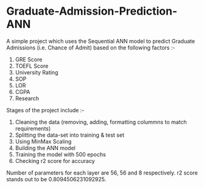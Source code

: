 # Graduate-Admission-Prediction-ANN

A simple project which uses the Sequential ANN model to predict Graduate Admissions (i.e. Chance of Admit) based on the following factors :-

1. GRE Score	
2. TOEFL Score	
3. University Rating	
4. SOP	
5. LOR	
5. CGPA	
6. Research	


Stages of the project include :-

1. Cleaning the data (removing, adding, formatting colummns to match requirements)
2. Splitting the data-set into training & test set
3. Using MinMax Scaling
4. Building the ANN model
5. Training the model with 500 epochs
6. Checking r2 score for accuracy


Number of parameters for each layer are 56, 56 and 8 respectively.
r2 score stands out to be 0.8094506231092925.

